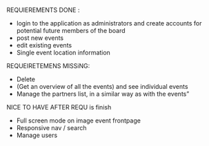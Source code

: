 
REQUIEREMENTS DONE : 

- login to the application as administrators and create accounts for potential future members of the board
- post new events
- edit existing events
- Single event location information

REQUEIRETEMENS MISSiNG: 

 -   Delete 
 -   (Get an overview of all the events) and see individual events
 -   Manage the partners list, in a similar way as with the events”


NICE TO HAVE AFTER REQU is finish 

- Full screen mode on  image event frontpage 
- Responsive nav  / search 
- Manage users 
